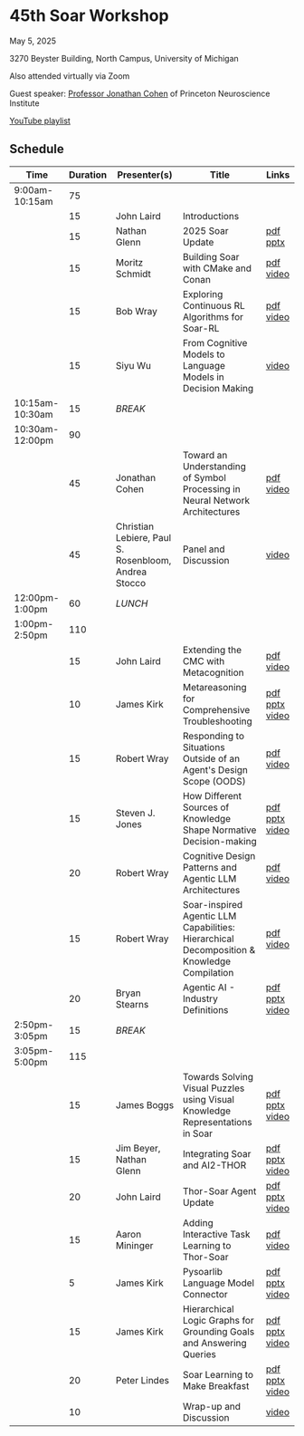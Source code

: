 # 45th Soar Workshop

May 5, 2025

3270 Beyster Building, North Campus, University of Michigan

Also attended virtually via Zoom

Guest speaker: [Professor Jonathan Cohen](https://pni.princeton.edu/people/jonathan-cohen)
of Princeton Neuroscience Institute

[YouTube playlist](https://www.youtube.com/playlist?list=PLoKKYskiirycWPYbSXGiKrqofzR591iJu)

<!-- TODO -->
<!-- ![Participant group photo, 2025](https://raw.githubusercontent.com/SoarGroup/website-downloads/main/workshops/45/2025_Workshop.jpg) -->

<!-- ![Participant group photo with arms raised (making waves), 2015](https://raw.githubusercontent.com/SoarGroup/website-downloads/main/workshops/45/2025_Workshop_wave.jpg) -->

## Schedule

| Time            | Duration | Presenter(s)                | Title                                                                 | Links |
|-----------------|----------|-----------------------------|-----------------------------------------------------------------------|-------|
| 9:00am-10:15am  | 75       |                             |                                                                       |       |
|                 | 15       | John Laird                  | Introductions                                                         |       |
|                 | 15       | Nathan Glenn                | 2025 Soar Update                                                      | [pdf](https://raw.githubusercontent.com/SoarGroup/website-downloads/main/workshops/45/Glenn_2025_Soar_Update.pdf) [pptx](https://github.com/SoarGroup/website-downloads/releases/download/ws_45_large_files/Glenn_2025_Soar_Update.pptx) <!-- not recorded T_T --> |
|                 | 15       | Moritz Schmidt              | Building Soar with CMake and Conan                                    | [pdf](https://raw.githubusercontent.com/SoarGroup/website-downloads/main/workshops/45/Schmidt.pdf) [video](https://youtu.be/nv9QEdDdyKU) |
|                 | 15       | Bob Wray                    | Exploring Continuous RL Algorithms for Soar-RL                        | [pdf](https://raw.githubusercontent.com/SoarGroup/website-downloads/main/workshops/45/Wray_ContinuousRLforSoar.pdf) [video](https://youtu.be/wS2sKQ1Quu8) |
|                 | 15       | Siyu Wu                     | From Cognitive Models to Language Models in Decision Making            | [video](https://youtu.be/nvEyGutrwSw) |
| 10:15am-10:30am | 15       | *BREAK*                     |                                                                       |       |
| 10:30am-12:00pm | 90       |                             |                                                                       |       |
|                 | 45       | Jonathan Cohen              | Toward an Understanding of Symbol Processing in Neural Network Architectures | [pdf](https://raw.githubusercontent.com/SoarGroup/website-downloads/main/workshops/45/Cohen.pdf) [video](https://youtu.be/KJvh_d0w2Kw) |
|                 | 45       | Christian Lebiere, Paul S. Rosenbloom, Andrea Stocco | Panel and Discussion                                       | [video](https://youtu.be/KJvh_d0w2Kw?si=fYElc3E36n-6VHnN&t=3197) |
| 12:00pm-1:00pm  | 60       | *LUNCH*                     |                                                                       |       |
| 1:00pm-2:50pm   | 110      |                             |                                                                       |       |
|                 | 15       | John Laird                  | Extending the CMC with Metacognition                                  | [pdf](https://raw.githubusercontent.com/SoarGroup/website-downloads/main/workshops/45/Laird_CMC_Metacognition.pdf) [video](https://youtu.be/Seezh0Yaky4) |
|                 | 10       | James Kirk                  | Metareasoning for Comprehensive Troubleshooting                       | [pdf](https://raw.githubusercontent.com/SoarGroup/website-downloads/main/workshops/45/Kirk_Metacogntion.pdf) [pptx](https://raw.githubusercontent.com/SoarGroup/website-downloads/main/workshops/45/Kirk_Metacogntion.pptx) [video](https://youtu.be/NuBjyxpuH0I)|
|                 | 15       | Robert Wray                    | Responding to Situations Outside of an Agent's Design Scope (OODS) | [pdf](https://raw.githubusercontent.com/SoarGroup/website-downloads/main/workshops/45/Wray_RespondingtoOODSSituationswithAppraisals.pdf) [video](https://youtu.be/kGSulxbO5yA) |
|                 | 15       | Steven J. Jones             | How Different Sources of Knowledge Shape Normative Decision-making     | [pdf](https://raw.githubusercontent.com/SoarGroup/website-downloads/main/workshops/45/Jones.pdf) [pptx](https://raw.githubusercontent.com/SoarGroup/website-downloads/main/workshops/45/Jones.pptx) [video](https://youtu.be/JyfMYzqSXsM) |
|                 | 20       | Robert Wray                    | Cognitive Design Patterns and Agentic LLM Architectures               | [pdf](https://raw.githubusercontent.com/SoarGroup/website-downloads/main/workshops/45/Wray_AgentsArchitecturesLLMs.pdf) [video](https://youtu.be/oEfiJwpENYw) |
|                 | 15       | Robert Wray                    | Soar-inspired Agentic LLM Capabilities: Hierarchical Decomposition & Knowledge Compilation | [pdf](https://raw.githubusercontent.com/SoarGroup/website-downloads/main/workshops/45/Wray_HierarchicalDecomp_KnowledgeCompilation.pdf) [video](https://youtu.be/i4hUWtSx4p8) |
|                 | 20       | Bryan Stearns               | Agentic AI - Industry Definitions                                     | [pdf](https://raw.githubusercontent.com/SoarGroup/website-downloads/main/workshops/45/Stearns.pdf) [pptx](https://raw.githubusercontent.com/SoarGroup/website-downloads/main/workshops/45/Stearns.pptx) [video](https://youtu.be/dSnNSiI_eSc) |
| 2:50pm-3:05pm   | 15       | *BREAK*                     |                                                                       |       |
| 3:05pm-5:00pm   | 115      |                             |                                                                       |       |
|                 | 15       | James Boggs                 | Towards Solving Visual Puzzles using Visual Knowledge Representations in Soar | [pdf](https://raw.githubusercontent.com/SoarGroup/website-downloads/main/workshops/45/Boggs.pdf) [pptx](https://raw.githubusercontent.com/SoarGroup/website-downloads/main/workshops/45/Boggs.pptx) [video](https://youtu.be/PkE8hvoc_uY) |
|                 | 15       | Jim Beyer, Nathan Glenn     | Integrating Soar and AI2-THOR                                         | [pdf](https://raw.githubusercontent.com/SoarGroup/website-downloads/main/workshops/45/Beyer-Glenn_AI2THOR-Soar-Integration.pdf) [pptx](https://raw.githubusercontent.com/SoarGroup/website-downloads/main/workshops/45/Beyer-Glenn_AI2THOR-Soar-Integration.pptx) [video](https://youtu.be/Kx35spzPBN8) |
|                 | 20       | John Laird                  | Thor-Soar Agent Update                                                | [pdf](https://raw.githubusercontent.com/SoarGroup/website-downloads/main/workshops/45/Laird_Thor-Soar.pdf) [pptx](https://raw.githubusercontent.com/SoarGroup/website-downloads/main/workshops/45/Laird_Thor-Soar.pptx) [video](https://www.youtube.com/watch?v=lv_FKBIciQo)|
|                 | 15       | Aaron Mininger              | Adding Interactive Task Learning to Thor-Soar                         | [pdf](https://raw.githubusercontent.com/SoarGroup/website-downloads/main/workshops/45/Mininger.pdf) [video](https://youtu.be/_SKMAsxsdgE) |
|                 | 5        | James Kirk                  | Pysoarlib Language Model Connector                                    | [pdf](https://raw.githubusercontent.com/SoarGroup/website-downloads/main/workshops/45/Kirk_Pysoarlib.pdf) [pptx](https://github.com/SoarGroup/website-downloads/releases/download/ws_45_large_files/Kirk_Pysoarlib.pptx) [video](https://youtu.be/O71egNvXbnU) |
|                 | 15       | James Kirk                  | Hierarchical Logic Graphs for Grounding Goals and Answering Queries   | [pdf](https://raw.githubusercontent.com/SoarGroup/website-downloads/main/workshops/45/Kirk_Hierarchical_Logic_Graphs.pdf) [pptx](https://raw.githubusercontent.com/SoarGroup/website-downloads/main/workshops/45/Kirk_Hierarchical_Logic_Graphs.pptx) [video](https://youtu.be/pOQbyrwZIvU) |
|                 | 20       | Peter Lindes                | Soar Learning to Make Breakfast                                       | [pdf](https://raw.githubusercontent.com/SoarGroup/website-downloads/main/workshops/45/Lindes.pdf) [pptx](https://raw.githubusercontent.com/SoarGroup/website-downloads/main/workshops/45/Lindes.pptx) [video](https://youtu.be/EJ2fUSyRNYs) |
|                 | 10       |                             | Wrap-up and Discussion                                                | [video](https://youtu.be/N3sMXwozWBo) |
